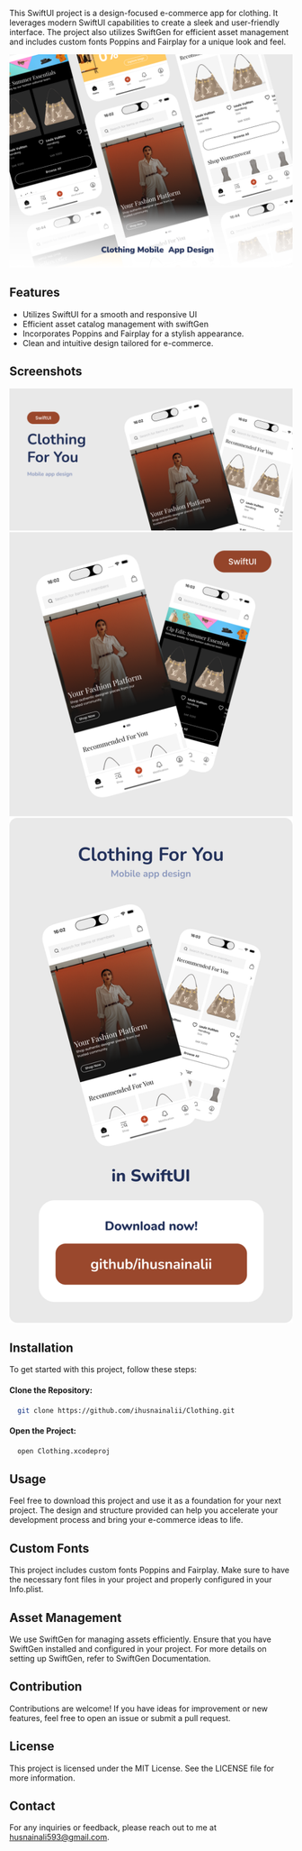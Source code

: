 This SwiftUI project is a design-focused e-commerce app for clothing. It leverages modern SwiftUI capabilities to create a sleek and user-friendly interface. The project also utilizes SwiftGen for efficient asset management and includes custom fonts Poppins and Fairplay for a unique look and feel.

![Screenshots](https://github.com/ihusnainalii/Clothing/blob/main/Screenshots/1.png)

## Features

- Utilizes SwiftUI for a smooth and responsive UI
- Efficient asset catalog management with swiftGen
- Incorporates Poppins and Fairplay for a stylish appearance.
- Clean and intuitive design tailored for e-commerce.


## Screenshots

![Screenshots](https://github.com/ihusnainalii/Clothing/blob/main/Screenshots/2.png)
![Screenshots](https://github.com/ihusnainalii/Clothing/blob/main/Screenshots/3.png)
![Screenshots](https://github.com/ihusnainalii/Clothing/blob/main/Screenshots/4.png)

## Installation

To get started with this project, follow these steps:

#### Clone the Repository:
```bash
  git clone https://github.com/ihusnainalii/Clothing.git
```
#### Open the Project:
```bash
  open Clothing.xcodeproj
```
    
## Usage

Feel free to download this project and use it as a foundation for your next project. The design and structure provided can help you accelerate your development process and bring your e-commerce ideas to life.

## Custom Fonts

This project includes custom fonts Poppins and Fairplay. Make sure to have the necessary font files in your project and properly configured in your Info.plist.

## Asset Management

We use SwiftGen for managing assets efficiently. Ensure that you have SwiftGen installed and configured in your project. For more details on setting up SwiftGen, refer to SwiftGen Documentation.

## Contribution

Contributions are welcome! If you have ideas for improvement or new features, feel free to open an issue or submit a pull request.

## License

This project is licensed under the MIT License. See the LICENSE file for more information.

## Contact

For any inquiries or feedback, please reach out to me at husnainali593@gmail.com.
